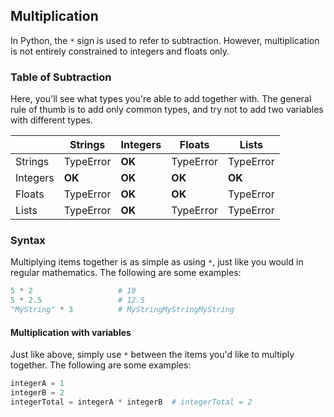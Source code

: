 ## Multiplication

In Python, the `*` sign is used to refer to subtraction. However, multiplication is not entirely constrained to integers and floats only.

### Table of Subtraction

Here, you'll see what types you're able to add together with. The general rule of thumb is to add only common types, and try not to add two variables with different types.

|          | Strings   | Integers  | Floats    | Lists     |
|----------|-----------|-----------|-----------|-----------|
| Strings  | TypeError |   **OK**  | TypeError | TypeError |
| Integers | **OK** |   **OK**  |  **OK**   | **OK** |
| Floats   | TypeError |     **OK**    |     **OK**    | TypeError |
| Lists    | TypeError | **OK** | TypeError |     TypeError    |

### Syntax

Multiplying items together is as simple as using `*`, just like you would in regular mathematics. The following are some examples:

```python
5 * 2                   # 10
5 * 2.5                 # 12.5
"MyString" * 3          # MyStringMyStringMyString
```

#### Multiplication with variables

Just like above, simply use `*` between the items you'd like to multiply together. The following are some examples:

```python
integerA = 1
integerB = 2
integerTotal = integerA * integerB  # integerTotal = 2
```